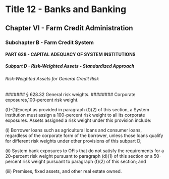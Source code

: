 
# Title 12 - Banks and Banking
## Chapter VI - Farm Credit Administration
### Subchapter B - Farm Credit System
#### PART 628 - CAPITAL ADEQUACY OF SYSTEM INSTITUTIONS
##### Subpart D - Risk-Weighted Assets - Standardized Approach
###### Risk-Weighted Assets for General Credit Risk
####### § 628.32 General risk weights.
######## Corporate exposures,100-percent risk weight.

(f)-(1)Except as provided in paragraph (f)(2) of this section, a System institution must assign a 100-percent risk weight to all its corporate exposures. Assets assigned a risk weight under this provision include:

(i) Borrower loans such as agricultural loans and consumer loans, regardless of the corporate form of the borrower, unless those loans qualify for different risk weights under other provisions of this subpart D;

(ii) System bank exposures to OFIs that do not satisfy the requirements for a 20-percent risk weight pursuant to paragraph (d)(1) of this section or a 50-percent risk weight pursuant to paragraph (f)(2) of this section; and

(iii) Premises, fixed assets, and other real estate owned.
